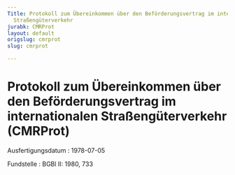 ```yaml
---
Title: Protokoll zum Übereinkommen über den Beförderungsvertrag im internationalen
  Straßengüterverkehr
jurabk: CMRProt
layout: default
origslug: cmrprot
slug: cmrprot

---
```


# Protokoll zum Übereinkommen über den Beförderungsvertrag im internationalen Straßengüterverkehr (CMRProt)

Ausfertigungsdatum
:   1978-07-05

Fundstelle
:   BGBl II: 1980, 733

